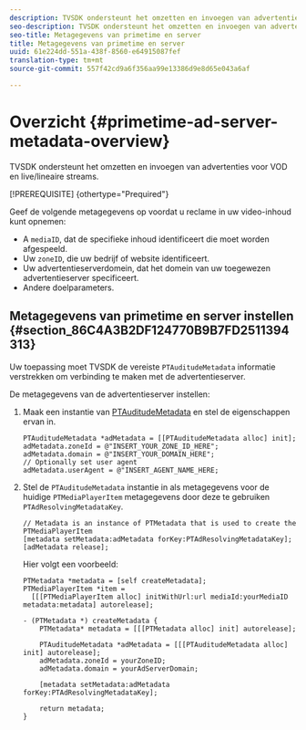 ```yaml
---
description: TVSDK ondersteunt het omzetten en invoegen van advertenties voor VOD en live/lineaire streams.
seo-description: TVSDK ondersteunt het omzetten en invoegen van advertenties voor VOD en live/lineaire streams.
seo-title: Metagegevens van primetime en server
title: Metagegevens van primetime en server
uuid: 61e224dd-551a-438f-8560-e64915087fef
translation-type: tm+mt
source-git-commit: 557f42cd9a6f356aa99e13386d9e8d65e043a6af

---
```



# Overzicht {#primetime-ad-server-metadata-overview}

TVSDK ondersteunt het omzetten en invoegen van advertenties voor VOD en live/lineaire streams.

[!PREREQUISITE] {othertype=&quot;Prequired&quot;}

Geef de volgende metagegevens op voordat u reclame in uw video-inhoud kunt opnemen:

* A `mediaID`, dat de specifieke inhoud identificeert die moet worden afgespeeld.
* Uw `zoneID`, die uw bedrijf of website identificeert.
* Uw advertentieserverdomein, dat het domein van uw toegewezen advertentieserver specificeert.
* Andere doelparameters.

## Metagegevens van primetime en server instellen {#section_86C4A3B2DF124770B9B7FD2511394313}

Uw toepassing moet TVSDK de vereiste `PTAuditudeMetadata` informatie verstrekken om verbinding te maken met de advertentieserver.

De metagegevens van de advertentieserver instellen:

1. Maak een instantie van [PTAuditudeMetadata](https://help.adobe.com/en_US/primetime/api/psdk/appledoc/Classes/PTAuditudeMetadata.html) en stel de eigenschappen ervan in.

   ```
   PTAuditudeMetadata *adMetadata = [[PTAuditudeMetadata alloc] init];  
   adMetadata.zoneId = @"INSERT_YOUR_ZONE_ID_HERE"; 
   adMetadata.domain = @"INSERT_YOUR_DOMAIN_HERE"; 
   // Optionally set user agent 
   adMetadata.userAgent = @"INSERT_AGENT_NAME_HERE; 
   ```

1. Stel de `PTAuditudeMetadata` instantie in als metagegevens voor de huidige `PTMediaPlayerItem` metagegevens door deze te gebruiken `PTAdResolvingMetadataKey`.

   ```
   // Metadata is an instance of PTMetadata that is used to create the PTMediaPlayerItem 
   [metadata setMetadata:adMetadata forKey:PTAdResolvingMetadataKey];  
   [adMetadata release];
   ```

   Hier volgt een voorbeeld:

   ```
   PTMetadata *metadata = [self createMetadata]; 
   PTMediaPlayerItem *item =  
     [[[PTMediaPlayerItem alloc] initWithUrl:url mediaId:yourMediaID metadata:metadata] autorelease]; 
   
   - (PTMetadata *) createMetadata { 
       PTMetadata* metadata = [[[PTMetadata alloc] init] autorelease]; 
   
       PTAuditudeMetadata *adMetadata = [[[PTAuditudeMetadata alloc] init] autorelease];  
       adMetadata.zoneId = yourZoneID; 
       adMetadata.domain = yourAdServerDomain; 
   
       [metadata setMetadata:adMetadata forKey:PTAdResolvingMetadataKey]; 
   
       return metadata; 
   }
   ```
